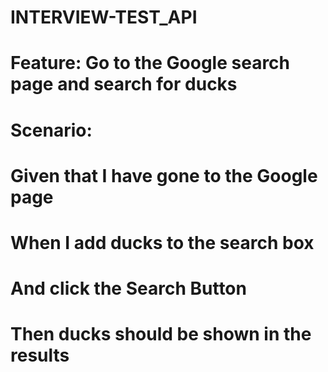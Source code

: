 # INTERVIEW-TEST_API
# Feature: Go to the Google search page and search for ducks
#  Scenario:
# Given that I have gone to the Google page
# When I add ducks to the search box
# And click the Search Button
# Then ducks should be shown in the results
